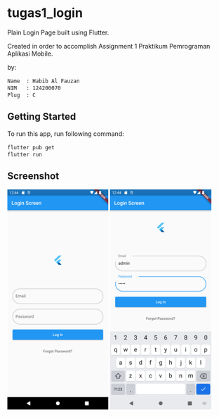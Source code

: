 # tugas1_login
Plain Login Page built using Flutter.

Created in order to accomplish Assignment 1 Praktikum Pemrograman Aplikasi Mobile.

by:
```
Name  : Habib Al Fauzan
NIM   : 124200070
Plug  : C
```

## Getting Started
To run this app, run following command:
```
flutter pub get
flutter run
```

## Screenshot
<img src="assets/Screenshot_1663393466.png" height="500em"/>&nbsp;<img src="assets/Screenshot_1663393492.png" height="500em" />